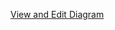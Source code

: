 [View and Edit Diagram](https://app.diagrams.net/?tags=%7B%7D&page-id=2yysWdFa9B5gHO1IlBTH&title=Flash%20Memory%20Controller.drawio.svg#Uhttps%3A%2F%2Fdrive.google.com%2Fuc%3Fid%3D1DVEHGbo-FAT7UELjMZqh8NJ8RX_vnAXv%26export%3Ddownload)
